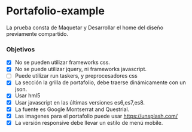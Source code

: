 # Portafolio-example

La prueba consta de Maquetar y Desarrollar el home del diseño previamente compartido.

### Objetivos

- [x] No se pueden utilizar frameworks css.
- [x] No se puede utilizar jquery, ni frameworks javascript.
- [ ] Puede utilizar run taskers, y preprocesadores css
- [x] La sección la grilla de  portafolio, debe traerse dinámicamente con un json.
- [x] Usar hml5
- [x] Usar javascript en las últimas versiones es6,es7,es8.
- [x] La fuente es Google Montserrat and Questrial.
- [x] Las imagenes para el portafolio puede usar https://unsplash.com/
- [x] La versión responsive debe llevar un estilo de menú mobile.
